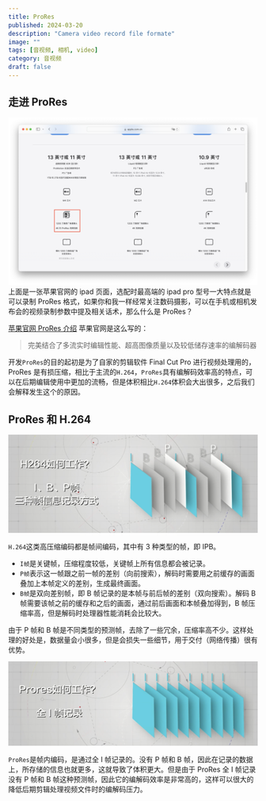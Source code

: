 ```yaml
---
title: ProRes
published: 2024-03-20
description: "Camera video record file formate"
image: ""
tags: [音视频, 相机, video]
category: 音视频
draft: false
---
```


## 走进 ProRes

![新ipad](./ipad.png)
上面是一张苹果官网的 ipad 页面，选配时最高端的 ipad pro 型号一大特点就是可以录制 ProRes 格式，如果你和我一样经常关注数码摄影，可以在手机或相机发布会的视频录制参数中提及相关话术，那么什么是 ProRes？

[苹果官网 ProRes 介绍](https://support.apple.com/zh-cn/118584)
苹果官网是这么写的：

> 完美结合了多流实时编辑性能、超高图像质量以及较低储存速率的编解码器

开发`ProRes`的目的起初是为了自家的剪辑软件 Final Cut Pro 进行视频处理用的，ProRes 是有损压缩，相比于主流的`H.264`，`ProRes`具有编解码效率高的特点，可以在后期编辑使用中更加的流畅，但是体积相比`H.264`体积会大出很多，之后我们会解释发生这个的原因。

## ProRes 和 H.264

![H.264](./h264.png)

`H.264`这类高压缩编码都是帧间编码，其中有 3 种类型的帧，即 IPB。

- `I帧`是关键帧，压缩程度较低，关键帧上所有信息都会被记录。
- `P帧`表示这一帧跟之前一帧的差别（向前搜索），解码时需要用之前缓存的画面叠加上本帧定义的差别，生成最终画面。
- `B帧`是双向差别帧，即 B 帧记录的是本帧与前后帧的差别（双向搜索）。解码 B 帧需要该帧之前的缓存和之后的画面，通过前后画面和本帧叠加得到，B 帧压缩率高，但是解码时处理器性能消耗会比较大。

由于 P 帧和 B 帧是不同类型的预测帧，去除了一些冗余，压缩率高不少。这样处理的好处是，数据量会小很多，但是会损失一些细节，用于交付（网络传播）很有优势。

![ProRes](./Prores.png)

`ProRes`是帧内编码，是通过全 I 帧记录的。没有 P 帧和 B 帧，因此在记录的数据上，所存储的信息也就更多，这就导致了体积更大。但是由于 ProRes 全 I 帧记录没有 P 帧和 B 帧这种预测帧，因此它的编解码效率是非常高的，这样可以很大的降低后期剪辑处理视频文件时的编解码压力。
